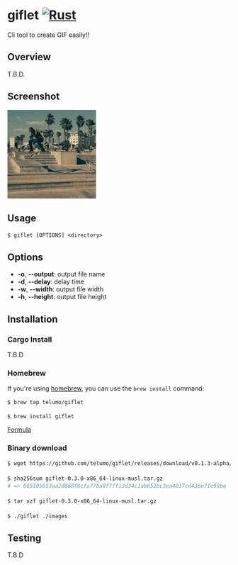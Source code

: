 # giflet [![Rust](https://github.com/telumo/giflet/workflows/Rust/badge.svg)](https://github.com/telumo/giflet/actions)

Cli tool to create GIF easily!!

## Overview

T.B.D.

## Screenshot

![output](output.gif)

## Usage

    $ giflet [OPTIONS] <directory>

## Options

- **-o**, **--output**: output file name
- **-d**, **--delay**: delay time
- **-w**, **--width**: output file width
- **-h**, **--height**: output file height

## Installation

### Cargo Install

T.B.D

### Homebrew

If you're using [homebrew](https://brew.sh/), you can use the `brew install` command:

    $ brew tap telumo/giflet

    $ brew install giflet

[Formula](https://github.com/telumo/homebrew-giflet/blob/master/Formula/giflet.rb)

### Binary download
```sh
$ wget https://github.com/telumo/giflet/releases/download/v0.1.3-alpha/giflet-0.3.0-x86_64-linux-musl.tar.gz

$ sha256sum giflet-0.3.0-x86_64-linux-musl.tar.gz
# => 085105653aa2d868f8cfa77ba8f7ff13d34c1ab652bc3ea4817cd436e71e98be  giflet-0.3.0-x86_64-linux-musl.tar.gz

$ tar xzf giflet-0.3.0-x86_64-linux-musl.tar.gz

$ ./giflet ./images

```
## Testing

T.B.D
